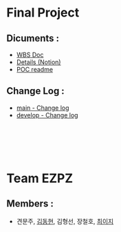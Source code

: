 # Final Project

## Dicuments :
- [WBS Doc](https://1drv.ms/x/s!Ak-qJnXuYvPagoQ6Q7bFRpgk7LP5ow?e=f9wcKW)
- [Details (Notion)](https://laced-garlic-bbb.notion.site/EZPZ_final-3e18c5bed4a44c54aa5d9a8b5535fe97)
- [POC readme](https://github.com/parking-place/EZPZ_Project/tree/POC/POC)

## Change Log :
- [main - Change log](./project_info/main_changelog.md)
- [develop - Change log](./project_info/dev_changelog.md)

<br></br><br></br>

# Team EZPZ
## Members :
- 견문주, [김동현](https://github.com/parking-place), 김형선, 장철호, [최이지](https://github.com/prussian-1to9)